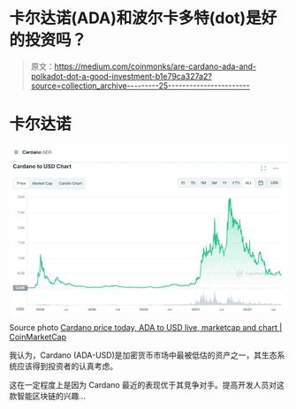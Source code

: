 # 卡尔达诺(ADA)和波尔卡多特(dot)是好的投资吗？

> 原文：<https://medium.com/coinmonks/are-cardano-ada-and-polkadot-dot-a-good-investment-b1e79ca327a2?source=collection_archive---------25----------------------->

# 卡尔达诺

![](img/0f6c539d21b5494de2d85f775617f59c.png)

Source photo [Cardano price today, ADA to USD live, marketcap and chart | CoinMarketCap](https://coinmarketcap.com/currencies/cardano/)

我认为，Cardano (ADA-USD)是加密货币市场中最被低估的资产之一，其生态系统应该得到投资者的认真考虑。

这在一定程度上是因为 Cardano 最近的表现优于其竞争对手。提高开发人员对这款智能区块链的兴趣…